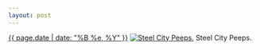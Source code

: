 ```yaml
---
layout: post
---
```


<p>
  <time><a href="/416">{{ page.date | date: "%B %e, %Y" }}</a></time>
  <a href="/416"><img src="{{ site.assets_url }}/416-320.jpg" srcset="{{ site.assets_url }}/416-640.jpg 640w, {{ site.assets_url }}/416-480.jpg 480w, {{ site.assets_url }}/416-320.jpg 320w, {{ site.assets_url }}/416-160.jpg 160w" sizes="(min-width: 700px) 50vw, calc(100vw - 2rem)" alt="Steel City Peeps." /></a>
  <span>Steel City Peeps.</span>
</p>
